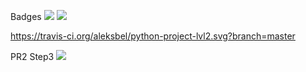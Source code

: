 Badges
<a href="https://codeclimate.com/github/aleksbel/python-project-lvl2/maintainability"><img src="https://api.codeclimate.com/v1/badges/22cf6ae0d99bbf3bb6e8/maintainability" /></a>
<a href="https://codeclimate.com/github/aleksbel/python-project-lvl2/test_coverage"><img src="https://api.codeclimate.com/v1/badges/22cf6ae0d99bbf3bb6e8/test_coverage" /></a>

https://travis-ci.org/aleksbel/python-project-lvl2.svg?branch=master

PR2 Step3
<a href="https://asciinema.org/a/293405" target="_blank"><img src="https://asciinema.org/a/293405.svg" /></a>
